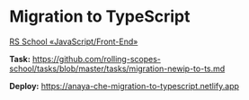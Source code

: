 # Migration to TypeScript
[RS School «JavaScript/Front-End»](https://rs.school/js/)

**Task:** https://github.com/rolling-scopes-school/tasks/blob/master/tasks/migration-newip-to-ts.md

**Deploy:** https://anaya-che-migration-to-typescript.netlify.app
